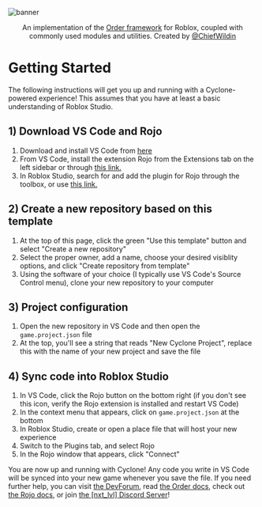 ![banner](https://github.com/nxtlvlrbx/cyclone/assets/67706277/d78e3301-e0d9-443f-a2ce-a7f300f6cdca)
<div align="center">
An implementation of the <a href="https://github.com/michaeldougal/order">Order framework</a> for Roblox, coupled with commonly used modules and utilities. Created by <a href="https://twitter.com/chiefwildin">@ChiefWildin</a>
</div>

# Getting Started
The following instructions will get you up and running with a Cyclone-powered experience! This assumes that you have at least a basic understanding of Roblox Studio.

## 1) Download VS Code and Rojo
1. Download and install VS Code from [here](https://code.visualstudio.com/)
2. From VS Code, install the extension Rojo from the Extensions tab on the left sidebar or through [this link.](https://marketplace.visualstudio.com/items?itemName=evaera.vscode-rojo)
3. In Roblox Studio, search for and add the plugin for Rojo through the toolbox, or use [this link.](https://create.roblox.com/store/asset/13916111004/Rojo)

## 2) Create a new repository based on this template
1. At the top of this page, click the green "Use this template" button and select "Create a new repository"
2. Select the proper owner, add a name, choose your desired visiblity options, and click "Create repository from template"
3. Using the software of your choice (I typically use VS Code's Source Control menu), clone your new repository to your computer

## 3) Project configuration
1. Open the new repository in VS Code and then open the `game.project.json` file
2. At the top, you'll see a string that reads "New Cyclone Project", replace this with the name of your new project and save the file

## 4) Sync code into Roblox Studio
1. In VS Code, click the Rojo button on the bottom right (if you don't see this icon, verify the Rojo extension is installed and restart VS Code)
2. In the context menu that appears, click on `game.project.json` at the bottom
3. In Roblox Studio, create or open a place file that will host your new experience
4. Switch to the Plugins tab, and select Rojo
5. In the Rojo window that appears, click "Connect"

You are now up and running with Cyclone! Any code you write in VS Code will be synced into your new game whenever you save the file. If you need further help, you can visit [the DevForum](https://devforum.roblox.com/), read [the Order docs](https://michaeldougal.github.io/order/), check out [the Rojo docs](https://rojo.space/), or join [the \[nxt_lvl\] Discord Server](https://discord.gg/QvZ66Pw)!
